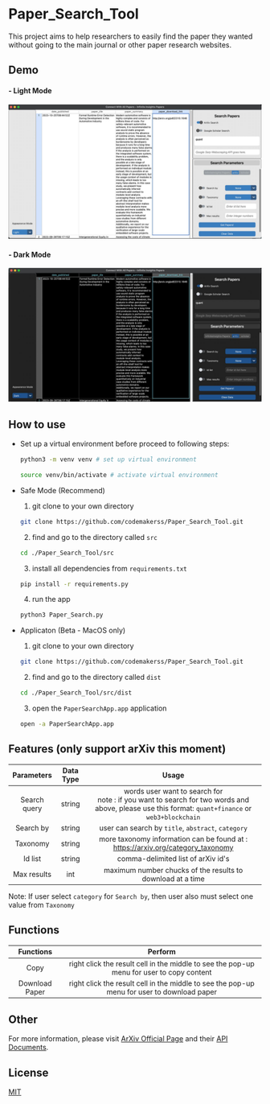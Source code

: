# Paper_Search_Tool
This project aims to help researchers to easily find the paper they wanted without going to the main journal or other paper research websites.

## Demo 

#### - Light Mode

![light](https://github.com/codemakerss/Paper_Search_Tool/blob/main/img/light_mode.jpg)

#### - Dark Mode

![dark](https://github.com/codemakerss/Paper_Search_Tool/blob/main/img/dark_mode.jpg)

## How to use

- Set up a virtual environment before proceed to following steps:

  ```bash
  python3 -m venv venv # set up virtual environment
  ```

  ```bash
  source venv/bin/activate # activate virtual environment
  ```
  
- Safe Mode (Recommend)

  1. git clone to your own directory 

  ```bash
  git clone https://github.com/codemakerss/Paper_Search_Tool.git
  ```

  2. find and go to the directory called `src`
  ```bash
  cd ./Paper_Search_Tool/src
  ```
  
  3. install all dependencies from `requirements.txt`
  ```bash
  pip install -r requirements.py 
  ```
  
  4. run the app
  ```bash
  python3 Paper_Search.py 
  ```
  
- Applicaton (Beta - MacOS only)

  1. git clone to your own directory 

  ```bash
  git clone https://github.com/codemakerss/Paper_Search_Tool.git
  ```
  
  2. find and go to the directory called `dist`
  ```bash
  cd ./Paper_Search_Tool/src/dist
  ```

  3. open the `PaperSearchApp.app` application
  ```bash
  open -a PaperSearchApp.app
  ```
  
## Features (only support arXiv this moment)

|  Parameters  | Data Type |                            Usage                             |
| :----------: | :-------: | :----------------------------------------------------------: |
| Search query |  string   | words user want to search for<br />note : if you want to search for two words and above, please use this format: `quant+finance` or `web3+blockchain` |
|  Search by   |  string   |      user can search by `title`, `abstract`, `category`      |
|   Taxonomy   |  string   | more taxonomy information can be found at : https://arxiv.org/category_taxonomy |
|   Id list    |  string   |              comma-delimited list of arXiv id's              |
| Max results  |    int    |  maximum number chucks of the results to download at a time  |

Note: If user select `category` for `Search by`, then user also must select one value from `Taxonomy`

## Functions

|   Functions    |                           Perform                            |
| :------------: | :----------------------------------------------------------: |
|      Copy      | right click the result cell in the middle to see the pop-up menu for user to copy content |
| Download Paper | right click the result cell in the middle to see the pop-up menu for user to download paper |

## Other

For more information, please visit [ArXiv Official Page](https://arxiv.org) and their [API Documents](https://info.arxiv.org/help/api/index.html).

## License

[MIT](https://choosealicense.com/licenses/mit/)



